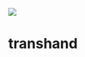 ![](https://img.shields.io/badge/stability-experimental-orange.svg?style=flat-square)

transhand
=========
